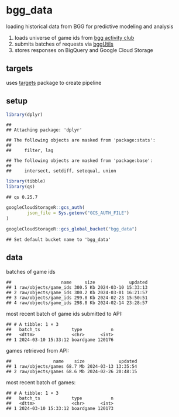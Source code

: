 
# bgg_data

loading historical data from BGG for predictive modeling and analysis

1.  loads universe of game ids from [bgg activity
    club](http://bgg.activityclub.org/bggdata/thingids.txt%5D)
2.  submits batches of requests via
    [bggUtils](https://github.com/phenrickson/bggUtils)
3.  stores responses on BigQuery and Google Cloud Storage

## targets

uses [targets](https://github.com/ropensci/targets) package to create
pipeline

## setup

``` r
library(dplyr)
```

    ## 
    ## Attaching package: 'dplyr'

    ## The following objects are masked from 'package:stats':
    ## 
    ##     filter, lag

    ## The following objects are masked from 'package:base':
    ## 
    ##     intersect, setdiff, setequal, union

``` r
library(tibble)
library(qs)
```

    ## qs 0.25.7

``` r
googleCloudStorageR::gcs_auth(
        json_file = Sys.getenv("GCS_AUTH_FILE")
)

googleCloudStorageR::gcs_global_bucket("bgg_data")
```

    ## Set default bucket name to 'bgg_data'

## data

batches of game ids

    ##                   name     size             updated
    ## 1 raw/objects/game_ids 300.5 Kb 2024-03-10 15:33:13
    ## 2 raw/objects/game_ids 300.2 Kb 2024-03-01 16:21:57
    ## 3 raw/objects/game_ids 299.8 Kb 2024-02-23 15:50:51
    ## 4 raw/objects/game_ids 298.8 Kb 2024-02-14 23:28:57

most recent batch of game ids submitted to API:

    ## # A tibble: 1 × 3
    ##   batch_ts            type           n
    ##   <dttm>              <chr>      <int>
    ## 1 2024-03-10 15:33:12 boardgame 120176

games retrieved from API:

    ##                name    size             updated
    ## 1 raw/objects/games 68.7 Mb 2024-03-13 13:35:54
    ## 2 raw/objects/games 68.6 Mb 2024-02-26 20:48:15

most recent batch of games:

    ## # A tibble: 1 × 3
    ##   batch_ts            type           n
    ##   <dttm>              <chr>      <int>
    ## 1 2024-03-10 15:33:12 boardgame 120173

